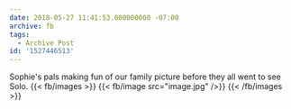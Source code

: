 ```yaml
---
date: 2018-05-27 11:41:53.000000000 -07:00
archive: fb
tags: 
  - Archive Post
id: '1527446513'
---
```


Sophie's pals making fun of our family picture before they all went to see Solo.
{{< fb/images >}}
{{< fb/image src="image.jpg" />}}
{{< /fb/images >}}
